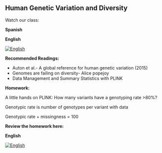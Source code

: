 ## Human Genetic Variation and Diversity ##

Watch our class: 

**Spanish**


**English**

[![English](https://img.youtube.com/vi/iL0f3Vu3Xhw/0.jpg)](https://youtube.com/watch?v=iL0f3Vu3Xhw)


**Recommended Readings:**
- Auton et al.- A global reference for human genetic variation (2015)
- Genomes are failing on diversity- Alice popejoy
- Data Management and Summary Statistics with PLINK

**Homework:**

A little hands on PLINK: 
How many variants have a genotyping rate >80%?

Genotypic rate is number of genotypes per variant with data 

Genotypic rate + missingness = 100

**Review the homework here:**

**English**

[![English](https://img.youtube.com/vi/A5AApOrOTK8/0.jpg)](https://youtube.com/watch?v=A5AApOrOTK8)
  
